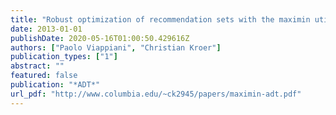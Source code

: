 ```yaml
---
title: "Robust optimization of recommendation sets with the maximin utility criterion"
date: 2013-01-01
publishDate: 2020-05-16T01:00:50.429616Z
authors: ["Paolo Viappiani", "Christian Kroer"]
publication_types: ["1"]
abstract: ""
featured: false
publication: "*ADT*"
url_pdf: "http://www.columbia.edu/~ck2945/papers/maximin-adt.pdf"
---
```


